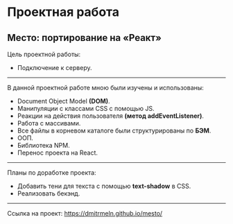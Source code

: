 # Проектная работа
## Место: портирование на «Реакт»

Цель проектной работы:

- Подключение к серверу.
-------------
В данной проектной работе мною были изучены и использованы:

- Document Object Model **(DOM)**.
- Манипуляции с классами CSS с помощью JS.
- Реакции на действия пользователя **(метод addEventListener)**.
- Работа с массивами.
- Все файлы в корневом каталоге были структурированы по **БЭМ**.
- ООП.
- Библиотека NPM.
- Перенос проекта на React.
-------------
Планы по доработке проекта:

- Добавить тени для текста с помощью **text-shadow** в CSS.
- Реализовать бекэнд.
-------------
Ссылка на проект: https://dmitrmeln.github.io/mesto/
